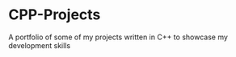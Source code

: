 # CPP-Projects
 A portfolio of some of my projects written in C++ to showcase my development skills
